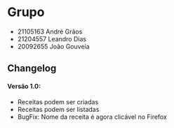 # Grupo
- 21105163 André Grãos
- 21204557 Leandro Dias
- 20092655 João Gouveia

## Changelog
#### Versão 1.0:
- Receitas podem ser criadas
- Receitas podem ser listadas
- BugFix: Nome da receita é agora clicável no Firefox
